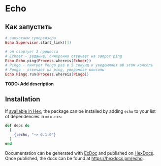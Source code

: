 # Echo

## Как запустить
```elixir
# запускаем супервизора
Echo.Supervisor.start_link([])

# он стартует 3 процесса
# Echoer - задание, синхронно отвечает на запрос ping
Echo.Echo.ping(Process.whereis(Echoer))
# Pingo - пингует Pongo раз в 5 секунд и уведомляет об этом консоль
# Pongo - отвечает на ping, уведомляя консоль
Echo.Pingo.run(Process.whereis(Pingo))
```

**TODO: Add description**

## Installation

If [available in Hex](https://hex.pm/docs/publish), the package can be installed
by adding `echo` to your list of dependencies in `mix.exs`:

```elixir
def deps do
  [
    {:echo, "~> 0.1.0"}
  ]
end
```

Documentation can be generated with [ExDoc](https://github.com/elixir-lang/ex_doc)
and published on [HexDocs](https://hexdocs.pm). Once published, the docs can
be found at <https://hexdocs.pm/echo>.

